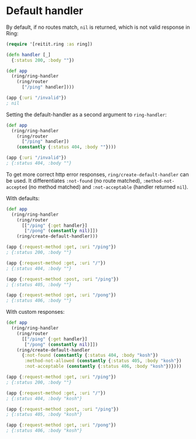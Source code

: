 # Default handler

By default, if no routes match, `nil` is returned, which is not valid response in Ring:

```clj
(require '[reitit.ring :as ring])

(defn handler [_]
  {:status 200, :body ""})

(def app
  (ring/ring-handler
    (ring/router
      ["/ping" handler])))

(app {:uri "/invalid"})
; nil
```

Setting the default-handler as a second argument to `ring-handler`:

```clj
(def app
  (ring/ring-handler
    (ring/router
      ["/ping" handler])
    (constantly {:status 404, :body ""})))

(app {:uri "/invalid"})
; {:status 404, :body ""}
```

To get more correct http error responses, `ring/create-default-handler` can be used. It differentiates `:not-found` (no route matched), `:method-not-accepted` (no method matched) and `:not-acceptable` (handler returned `nil`).

With defaults:

```clj
(def app
  (ring/ring-handler
    (ring/router
      [["/ping" {:get handler}]
       ["/pong" (constantly nil)]])
    (ring/create-default-handler)))

(app {:request-method :get, :uri "/ping"})
; {:status 200, :body ""}

(app {:request-method :get, :uri "/"})
; {:status 404, :body ""}

(app {:request-method :post, :uri "/ping"})
; {:status 405, :body ""}

(app {:request-method :get, :uri "/pong"})
; {:status 406, :body ""}
```

With custom responses:

```clj
(def app
  (ring/ring-handler
    (ring/router
      [["/ping" {:get handler}]
       ["/pong" (constantly nil)]])
    (ring/create-default-handler
      {:not-found (constantly {:status 404, :body "kosh"})
       :method-not-allowed (constantly {:status 405, :body "kosh"})
       :not-acceptable (constantly {:status 406, :body "kosh"})})))

(app {:request-method :get, :uri "/ping"})
; {:status 200, :body ""}

(app {:request-method :get, :uri "/"})
; {:status 404, :body "kosh"}

(app {:request-method :post, :uri "/ping"})
; {:status 405, :body "kosh"}

(app {:request-method :get, :uri "/pong"})
; {:status 406, :body "kosh"}
```
